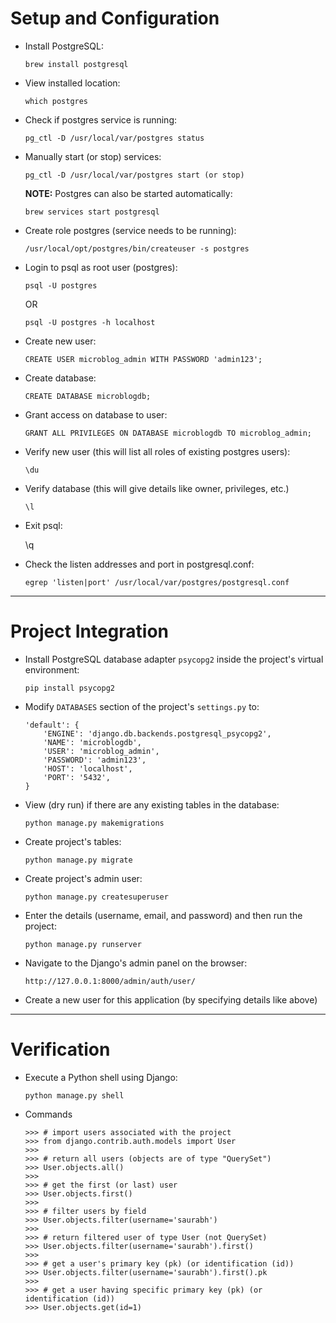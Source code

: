 # Setup and Configuration

+ Install PostgreSQL:

  `brew install postgresql`

+ View installed location:

  `which postgres`

+ Check if postgres service is running:

  `pg_ctl -D /usr/local/var/postgres status`

+ Manually start (or stop) services:

  `pg_ctl -D /usr/local/var/postgres start (or stop)`

  **NOTE:** Postgres can also be started automatically:

  `brew services start postgresql`

+ Create role postgres (service needs to be running):

  `/usr/local/opt/postgres/bin/createuser -s postgres`

+ Login to psql as root user (postgres):

  `psql -U postgres`

  OR

  `psql -U postgres -h localhost`

+ Create new user:

  `CREATE USER microblog_admin WITH PASSWORD 'admin123';`

+ Create database:

  `CREATE DATABASE microblogdb;`

+ Grant access on database to user:

  `GRANT ALL PRIVILEGES ON DATABASE microblogdb TO microblog_admin;`

+ Verify new user (this will list all roles of existing postgres users):

  `\du`

+ Verify database (this will give details like owner, privileges, etc.)

  `\l`

+ Exit psql:

  \q

+ Check the listen addresses and port in postgresql.conf:

  `egrep 'listen|port' /usr/local/var/postgres/postgresql.conf`

----

# Project Integration

+ Install PostgreSQL database adapter `psycopg2` inside the project's virtual environment:

  `pip install psycopg2`

+ Modify `DATABASES` section of the project's `settings.py` to:

  ```
  'default': {
      'ENGINE': 'django.db.backends.postgresql_psycopg2',
      'NAME': 'microblogdb',
      'USER': 'microblog_admin',
      'PASSWORD': 'admin123',
      'HOST': 'localhost',
      'PORT': '5432',
  }
  ```

+ View (dry run) if there are any existing tables in the database:

  `python manage.py makemigrations`

+ Create project's tables:

  `python manage.py migrate`

+ Create project's admin user:

  `python manage.py createsuperuser`

+ Enter the details (username, email, and password) and then run the project:

  `python manage.py runserver`

+ Navigate to the Django's admin panel on the browser:

  `http://127.0.0.1:8000/admin/auth/user/`

+ Create a new user for this application (by specifying details like above)

----

# Verification

+ Execute a Python shell using Django:

  `python manage.py shell`

+ Commands

  ```
  >>> # import users associated with the project
  >>> from django.contrib.auth.models import User
  >>>
  >>> # return all users (objects are of type "QuerySet")
  >>> User.objects.all()
  >>>
  >>> # get the first (or last) user
  >>> User.objects.first()
  >>>
  >>> # filter users by field
  >>> User.objects.filter(username='saurabh')
  >>>
  >>> # return filtered user of type User (not QuerySet)
  >>> User.objects.filter(username='saurabh').first()
  >>>
  >>> # get a user's primary key (pk) (or identification (id))
  >>> User.objects.filter(username='saurabh').first().pk
  >>>
  >>> # get a user having specific primary key (pk) (or identification (id))
  >>> User.objects.get(id=1)
  ```
